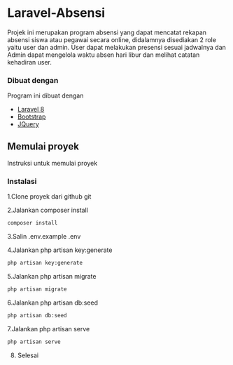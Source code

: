 # Laravel-Absensi

Projek ini merupakan program absensi yang dapat mencatat rekapan absensi siswa atau pegawai secara online, 
didalamnya disediakan 2 role yaitu user dan admin. User dapat melakukan presensi sesuai jadwalnya dan 
Admin dapat mengelola waktu absen hari libur dan melihat catatan kehadiran user.

### Dibuat dengan

Program ini dibuat dengan 
* [Laravel 8](https://laravel.com)
* [Bootstrap](https://getbootstrap.com)
* [JQuery](https://jquery.com)

## Memulai proyek

Instruksi untuk memulai proyek

### Instalasi

1.Clone proyek dari github git 

2.Jalankan composer install
   ```sh
   composer install
   ```
3.Salin .env.example .env

4.Jalankan php artisan key:generate
   ```sh
   php artisan key:generate
   ```
5.Jalankan php artisan migrate
   ```sh
   php artisan migrate
   ```
6.Jalankan php artisan db:seed
   ```sh
   php artisan db:seed
   ```
7.Jalankan php artisan serve
   ```sh
   php artisan serve
   ```
8. Selesai

